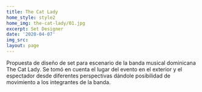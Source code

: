 ```yaml
---
title: The Cat Lady
home_style: style2
home_img: the-cat-lady/01.jpg
excerpt: Set Designer
date: '2020-04-07'
img_src:
layout: page
---
```


Propuesta de diseño de set para escenario de la banda musical dominicana The Cat Lady. 
Se tomó en cuenta el lugar del evento en el exterior y el espectador desde diferentes 
perspectivas dándole posibilidad de movimiento a los integrantes de la banda.
